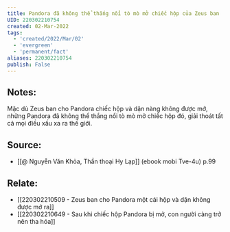 ```yaml
---
title: Pandora đã không thể thắng nổi tò mò mở chiếc hộp của Zeus ban
UID: 220302210754
created: 02-Mar-2022
tags:
  - 'created/2022/Mar/02'
  - 'evergreen'
  - 'permanent/fact'
aliases: 220302210754
publish: False
---
```

## Notes:
Mặc dù Zeus ban cho Pandora chiếc hộp và dặn nàng không được mở, những Pandora đã không thể thắng nổi tò mò mở chiếc hộp đó, giải thoát tất cả mọi điều xấu xa ra thế giới.

## Source:
- [[@ Nguyễn Văn Khỏa, Thần thoại Hy Lạp]] (ebook mobi Tve-4u) p.99

## Relate:
- [[220302210509 - Zeus ban cho Pandora một cái hộp và dặn không được mở ra]]
- [[220302210649 - Sau khi chiếc hộp Pandora bị mở, con người càng trở nên tha hóa]]